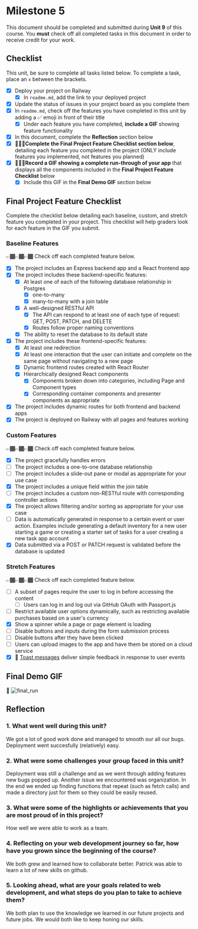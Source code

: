 # Milestone 5

This document should be completed and submitted during **Unit 9** of this course. You **must** check off all completed tasks in this document in order to receive credit for your work.

## Checklist

This unit, be sure to complete all tasks listed below. To complete a task, place an `x` between the brackets.

- [x] Deploy your project on Railway
  - [x] In `readme.md`, add the link to your deployed project
- [x] Update the status of issues in your project board as you complete them
- [x] In `readme.md`, check off the features you have completed in this unit by adding a ✅ emoji in front of their title
  - [x] Under each feature you have completed, **include a GIF** showing feature functionality
- [x] In this document, complete the **Reflection** section below
- [x] 🚩🚩🚩**Complete the Final Project Feature Checklist section below**, detailing each feature you completed in the project (ONLY include features you implemented, not features you planned)
- [x] 🚩🚩🚩**Record a GIF showing a complete run-through of your app** that displays all the components included in the **Final Project Feature Checklist** below
  - [x] Include this GIF in the **Final Demo GIF** section below

## Final Project Feature Checklist

Complete the checklist below detailing each baseline, custom, and stretch feature you completed in your project. This checklist will help graders look for each feature in the GIF you submit.

### Baseline Features

👉🏾👉🏾👉🏾 Check off each completed feature below.

- [x] The project includes an Express backend app and a React frontend app
- [x] The project includes these backend-specific features:
  - [x] At least one of each of the following database relationship in Postgres
    - [x] one-to-many
    - [x] many-to-many with a join table
  - [x] A well-designed RESTful API
    - [x] The API can respond to at least one of each type of request: GET, POST, PATCH, and DELETE
    - [x] Routes follow proper naming conventions
  - [x] The ability to reset the database to its default state
- [x] The project includes these frontend-specific features:
  - [x] At least one redirection
  - [x] At least one interaction that the user can initiate and complete on the same page without navigating to a new page
  - [x] Dynamic frontend routes created with React Router
  - [x] Hierarchically designed React components
    - [x] Components broken down into categories, including Page and Component types
    - [x] Corresponding container components and presenter components as appropriate
- [x] The project includes dynamic routes for both frontend and backend apps
- [x] The project is deployed on Railway with all pages and features working

### Custom Features

👉🏾👉🏾👉🏾 Check off each completed feature below.

- [x] The project gracefully handles errors
- [ ] The project includes a one-to-one database relationship
- [ ] The project includes a slide-out pane or modal as appropriate for your use case
- [x] The project includes a unique field within the join table
- [ ] The project includes a custom non-RESTful route with corresponding controller actions
- [x] The project allows filtering and/or sorting as appropriate for your use case
- [ ] Data is automatically generated in response to a certain event or user action. Examples include generating a default inventory for a new user starting a game or creating a starter set of tasks for a user creating a new task app account
- [x] Data submitted via a POST or PATCH request is validated before the database is updated

### Stretch Features

👉🏾👉🏾👉🏾 Check off each completed feature below.

- [ ] A subset of pages require the user to log in before accessing the content
  - [ ] Users can log in and log out via GitHub OAuth with Passport.js
- [ ] Restrict available user options dynamically, such as restricting available purchases based on a user's currency
- [x] Show a spinner while a page or page element is loading
- [ ] Disable buttons and inputs during the form submission process
- [ ] Disable buttons after they have been clicked
- [ ] Users can upload images to the app and have them be stored on a cloud service
- [x] 🍞 [Toast messages](https://www.patternfly.org/v3/pattern-library/communication/toast-notifications/index.html) deliver simple feedback in response to user events

## Final Demo GIF

🔗 ![final_run](https://github.com/Marvin-Deng/TutorMe/assets/41402962/225d06ff-df62-4917-ae40-c3217f2c0617)


## Reflection

### 1. What went well during this unit?

We got a lot of good work done and managed to smooth our all our bugs. Deployment went succesfully (relatively) easy.

### 2. What were some challenges your group faced in this unit?

Deployment was still a challenge and as we went through adding features new bugs popped up. Another issue we encountered was organization. In the end we ended up finding functions that repeat (such as fetch calls) and made a directory just for them so they could be easily reused.

### 3. What were some of the highlights or achievements that you are most proud of in this project?

How well we were able to work as a team.

### 4. Reflecting on your web development journey so far, how have you grown since the beginning of the course?

We both grew and learned how to collaborate better. Patrick was able to learn a lot of new skills on github.

### 5. Looking ahead, what are your goals related to web development, and what steps do you plan to take to achieve them?

We both plan to use the knowledge we learned in our future projects and future jobs. We would both like to keep honing our skills.
